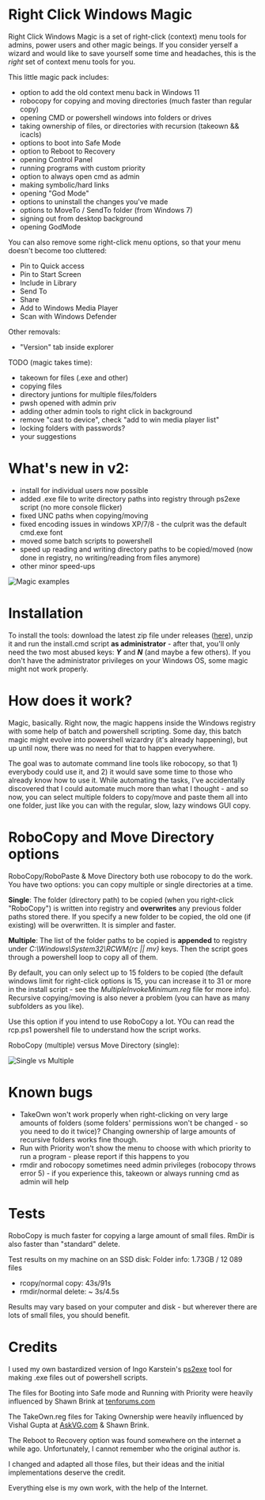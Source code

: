 # Right Click Windows Magic


Right Click Windows Magic is a set of right-click (context) menu tools for admins, power users and other magic beings. If you consider yerself a wizard and would like to save yourself some time and headaches, this is the *right* set of context menu tools for you.

This little magic pack includes:
- option to add the old context menu back in Windows 11
- robocopy for copying and moving directories (much faster than regular copy)
- opening CMD or powershell windows into folders or drives
- taking ownership of files, or directories with recursion (takeown && icacls)
- options to boot into Safe Mode
- option to Reboot to Recovery
- opening Control Panel
- running programs with custom priority
- option to always open cmd as admin
- making symbolic/hard links
- opening "God Mode"
- options to uninstall the changes you've made
- options to MoveTo / SendTo folder (from Windows 7)
- signing out from desktop background
- opening GodMode

You can also remove some right-click menu options, so that your menu doesn't become too cluttered:
- Pin to Quick access
- Pin to Start Screen
- Include in Library
- Send To
- Share
- Add to Windows Media Player
- Scan with Windows Defender

Other removals:
- "Version" tab inside explorer


TODO (magic takes time):
- takeown for files (.exe and other)
- copying files
- directory juntions for multiple files/folders
- pwsh opened with admin priv
- adding other admin tools to right click in background
- remove "cast to device", check "add to win media player list"
- locking folders with passwords?
- your suggestions

# What's new in v2:
- install for individual users now possible
- added .exe file to write directory paths into registry through ps2exe script (no more console flicker)
- fixed UNC paths when copying/moving
- fixed encoding issues in windows XP/7/8 - the culprit was the default cmd.exe font
- moved some batch scripts to powershell
- speed up reading and writing directory paths to be copied/moved (now done in registry, no writing/reading from files anymore)
- other minor speed-ups

![Magic examples](img/RCWM.gif)


# Installation


To install the tools: download the latest zip file under releases ([here](https://github.com/GChuf/RCWM/releases/latest)), unzip it and run the install.cmd script __as administrator__ - after that, you'll only need the two most abused keys: __*Y*__ and __*N*__ (and maybe a few others).
If you don't have the administrator privileges on your Windows OS, some magic might not work properly.


# How does it work?

Magic, basically. Right now, the magic happens inside the Windows registry with some help of batch and powershell scripting. Some day, this batch magic might evolve into powershell wizardry (it's already happening), but up until now, there was no need for that to happen everywhere.

The goal was to automate command line tools like robocopy, so that 1) everybody could use it, and 2) it would save some time to those who already know how to use it. While automating the tasks, I've accidentally discovered that I could automate much more than what I thought - and so now, you can select multiple folders to copy/move and paste them all into one folder, just like you can with the regular, slow, lazy windows GUI copy.


# RoboCopy and Move Directory options

RoboCopy/RoboPaste & Move Directory both use robocopy to do the work. 
You have two options: you can copy multiple or single directories at a time.

__Single__:
The folder (directory path) to be copied (when you right-click "RoboCopy") is written into registry and __overwrites__ any previous folder paths stored there. If you specify a new folder to be copied, the old one (if existing) will be overwritten. It is simpler and faster.

__Multiple__:
The list of the folder paths to be copied is __appended__ to registry under *C:\Windows\System32\RCWM\{rc || mv}* keys. Then the script goes through a powershell loop to copy all of them.

By default, you can only select up to 15 folders to be copied (the default windows limit for right-click options is 15, you can increase it to 31 or more in the install script - see the *MultipleInvokeMinimum.reg* file for more info). Recursive copying/moving is also never a problem (you can have as many subfolders as you like).

Use this option if you intend to use RoboCopy a lot. YOu can read the rcp.ps1 powershell file to understand how the script works.


RoboCopy (multiple) versus Move Directory (single):

![Single vs Multiple](img/sm.gif)

# Known bugs

- TakeOwn won't work properly when right-clicking on very large amounts of folders (some folders' permissions won't be changed - so you need to do it twice)?
Changing ownership of large amounts of recursive folders works fine though.
- Run with Priority won't show the menu to choose with which priority to run a program - please report if this happens to you
- rmdir and robocopy sometimes need admin privileges (robocopy throws error 5) - if you experience this, takeown or always running cmd as admin will help

# Tests
RoboCopy is much faster for copying a large amount of small files.
RmDir is also faster than "standard" delete.


Test results on my machine on an SSD disk:
Folder info: 1.73GB / 12 089 files
- rcopy/normal copy: 43s/91s
- rmdir/normal delete: ~ 3s/4.5s

Results may vary based on your computer and disk - but wherever there are lots of small files, you should benefit.


# Credits

I used my own bastardized version of Ingo Karstein's [ps2exe](https://github.com/ikarstein/ps2exe
) tool for making .exe files out of powershell scripts.

The files for Booting into Safe mode and Running with Priority were heavily influenced by Shawn Brink at [tenforums.com](https://www.tenforums.com/tutorials/1977-windows-10-tutorial-index.html)

The TakeOwn.reg files for Taking Ownership were heavily influenced by Vishal Gupta at [AskVG.com](https://www.askvg.com/) & Shawn Brink.

The Reboot to Recovery option was found somewhere on the internet a while ago. Unfortunately, I cannot remember who the original author is.

I changed and adapted all those files, but their ideas and the initial implementations deserve the credit.

Everything else is my own work, with the help of the Internet.
